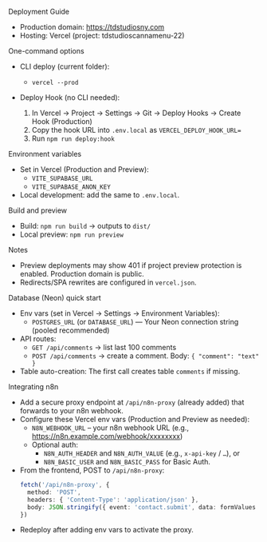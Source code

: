 Deployment Guide

- Production domain: https://tdstudiosny.com
- Hosting: Vercel (project: tdstudioscannamenu-22)

One-command options

- CLI deploy (current folder):
  - `vercel --prod`

- Deploy Hook (no CLI needed):
  1) In Vercel → Project → Settings → Git → Deploy Hooks → Create Hook (Production)
  2) Copy the hook URL into `.env.local` as `VERCEL_DEPLOY_HOOK_URL=`
  3) Run `npm run deploy:hook`

Environment variables

- Set in Vercel (Production and Preview):
  - `VITE_SUPABASE_URL`
  - `VITE_SUPABASE_ANON_KEY`
- Local development: add the same to `.env.local`.

Build and preview

- Build: `npm run build` → outputs to `dist/`
- Local preview: `npm run preview`

Notes

- Preview deployments may show 401 if project preview protection is enabled. Production domain is public.
- Redirects/SPA rewrites are configured in `vercel.json`.

Database (Neon) quick start

- Env vars (set in Vercel → Settings → Environment Variables):
  - `POSTGRES_URL` (or `DATABASE_URL`) — Your Neon connection string (pooled recommended)
- API routes:
  - `GET /api/comments` → list last 100 comments
  - `POST /api/comments` → create a comment. Body: `{ "comment": "text" }`
- Table auto-creation: The first call creates table `comments` if missing.

Integrating n8n

- Add a secure proxy endpoint at `/api/n8n-proxy` (already added) that forwards to your n8n webhook.
- Configure these Vercel env vars (Production and Preview as needed):
  - `N8N_WEBHOOK_URL` – your n8n webhook URL (e.g., https://n8n.example.com/webhook/xxxxxxxx)
  - Optional auth:
    - `N8N_AUTH_HEADER` and `N8N_AUTH_VALUE` (e.g., `x-api-key` / `…`), or
    - `N8N_BASIC_USER` and `N8N_BASIC_PASS` for Basic Auth.
- From the frontend, POST to `/api/n8n-proxy`:
  ```ts
  fetch('/api/n8n-proxy', {
    method: 'POST',
    headers: { 'Content-Type': 'application/json' },
    body: JSON.stringify({ event: 'contact.submit', data: formValues })
  })
  ```
- Redeploy after adding env vars to activate the proxy.
